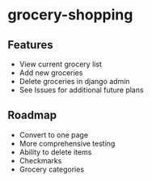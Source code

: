 # grocery-shopping

## Features
 - View current grocery list
 - Add new groceries
 - Delete groceries in django admin
 - See Issues for additional future plans
 
 
## Roadmap
 - Convert to one page
 - More comprehensive testing
 - Ability to delete items
 - Checkmarks
 - Grocery categories
